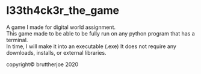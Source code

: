 # l33th4ck3r_the_game
A game I made for digital world assignment.  
This game made to be able to be fully run on any python program that has a terminal.  
In time, I will make it into an executable (.exe)
It does not require any downloads, installs, or external libraries.

copyright© bruttherjoe 2020
